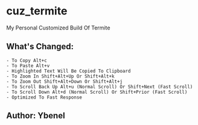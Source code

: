 # cuz_termite
My Personal Customized Build Of Termite

## What's Changed:
```
- To Copy Alt+c 
- To Paste Alt+v 
- Highlighted Text Will Be Copied To Clipboard
- To Zoom In Shift+Alt+Up Or Shift+Alt+k
- To Zoom Out Shift+Alt+Down Or Shift+Alt+j
- To Scroll Back Up Alt+u (Normal Scroll) Or Shift+Next (Fast Scroll)
- To Scroll Down Alt+d (Normal Scroll) Or Shift+Prior (Fast Scroll)
- Optimized To Fast Response
```
## Author: Ybenel

